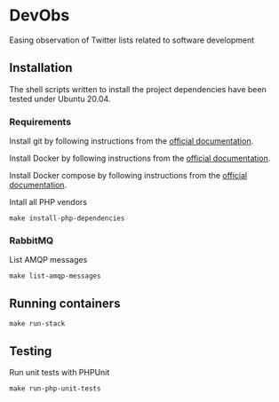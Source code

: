 # DevObs

Easing observation of Twitter lists related to software development

## Installation

The shell scripts written to install the project dependencies
have been tested under Ubuntu 20.04.

### Requirements

Install git by following instructions from the [official documentation](https://git-scm.org/).

Install Docker by following instructions from the [official documentation](https://docs.docker.com/install/linux/docker-ce/ubuntu/).

Install Docker compose by following instructions from the [official documentation](https://docs.docker.com/compose/install/).

Intall all PHP vendors

```
make install-php-dependencies
```

### RabbitMQ

List AMQP messages

```
make list-amqp-messages
```

## Running containers

```
make run-stack
```

## Testing

Run unit tests with PHPUnit 

```
make run-php-unit-tests
```
